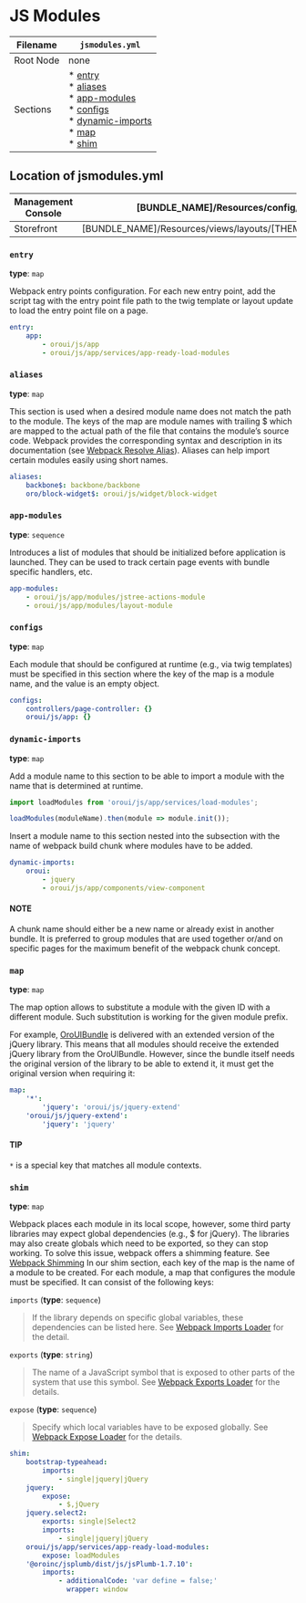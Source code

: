 <a id="reference-format-jsmodules"></a>

# JS Modules

| Filename   | `jsmodules.yml`                                                                                                              |
|------------|------------------------------------------------------------------------------------------------------------------------------|
| Root Node  | none                                                                                                                         |
| Sections   | * [entry]()<br/>* [aliases]()<br/>* [app-modules]()<br/>* [configs]()<br/>* [dynamic-imports]()<br/>* [map]()<br/>* [shim]() |

## Location of jsmodules.yml

| Management Console   | [BUNDLE_NAME]/Resources/config/oro/jsmodules.yml                        |
|----------------------|-------------------------------------------------------------------------|
| Storefront           | [BUNDLE_NAME]/Resources/views/layouts/[THEME_NAME]/config/jsmodules.yml |

### `entry`

**type**: `map`

Webpack entry points configuration. For each new entry point, add the script tag
with the entry point file path to the twig template or layout update to load the entry point file on a page.

```yaml
entry:
    app:
        - oroui/js/app
        - oroui/js/app/services/app-ready-load-modules
```

### `aliases`

**type**: `map`

This section is used when a desired module name does not match the path to the module.
The keys of the map are module names with trailing $ which are mapped to the actual path of the file that contains the module’s source code.
Webpack provides the corresponding syntax and description in its documentation (see <a href="https://webpack.js.org/configuration/resolve/#resolvealias" target="_blank">Webpack Resolve Alias</a>).
Aliases can help import certain modules easily using short names.

```yaml
aliases:
    backbone$: backbone/backbone
    oro/block-widget$: oroui/js/widget/block-widget
```

### `app-modules`

**type**: `sequence`

Introduces a list of modules that should be initialized before application is launched. They can be used to track certain page events with bundle specific handlers, etc.

```yaml
app-modules:
    - oroui/js/app/modules/jstree-actions-module
    - oroui/js/app/modules/layout-module
```

### `configs`

**type**: `map`

Each module that should be configured at runtime (e.g., via twig templates) must be specified in this section where the key of the map is a module name, and the value is an empty object.

```yaml
configs:
    controllers/page-controller: {}
    oroui/js/app: {}
```

### `dynamic-imports`

**type**: `map`

Add a module name to this section to be able to import a module with the name that is determined at runtime.

```javascript
import loadModules from 'oroui/js/app/services/load-modules';

loadModules(moduleName).then(module => module.init());
```

Insert a module name to this section nested into the subsection with the name of webpack build chunk where modules have to be added.

```yaml
dynamic-imports:
    oroui:
        - jquery
        - oroui/js/app/components/view-component
```

#### NOTE
A chunk name should either be a new name or already exist in another bundle.
It is preferred to group modules that are used together or/and on specific pages for the maximum benefit of the webpack chunk concept.

<a id="reference-format-jsmodules-map"></a>

### `map`

**type**: `map`

The map option allows to substitute a module with the given ID with a different module. Such substitution is working for the given module prefix.

For example, <a href="https://github.com/oroinc/platform/tree/6.1/src/Oro/Bundle/UIBundle" target="_blank">OroUIBundle</a> is delivered with an extended version of the jQuery library. This means
that all modules should receive the extended jQuery library from the OroUIBundle. However, since
the bundle itself needs the original version of the library to be able to extend it, it must get
the original version when requiring it:

```yaml
map:
    '*':
        'jquery': 'oroui/js/jquery-extend'
    'oroui/js/jquery-extend':
        'jquery': 'jquery'
```

#### TIP
`*` is a special key that matches all module contexts.

### `shim`

**type**: `map`

Webpack places each module in its local scope, however, some third party libraries may expect global dependencies (e.g., $ for jQuery). The libraries may also create globals which need to be exported, so they can stop working. To solve this issue, webpack offers a shimming feature. See <a href="https://webpack.js.org/guides/shimming/" target="_blank">Webpack Shimming</a>
In our shim section, each key of the map is the name of a module to be created. For each module, a map that
configures the module must be specified. It can consist of the following keys:

`imports` (**type**: `sequence`)

> If the library depends on specific global variables, these dependencies can be listed here. See <a href="https://webpack.js.org/loaders/imports-loader" target="_blank">Webpack Imports Loader</a> for the detail.

`exports` (**type**: `string`)

> The name of a JavaScript symbol that is exposed to other parts of the system that use this symbol. See <a href="https://webpack.js.org/loaders/imports-loader" target="_blank">Webpack Exports Loader</a> for the details.

`expose` (**type**: `sequence`)

> Specify which local variables have to be exposed globally. See <a href="https://webpack.js.org/loaders/imports-loader" target="_blank">Webpack Expose Loader</a> for the details.
```yaml
shim:
    bootstrap-typeahead:
        imports:
            - single|jquery|jQuery
    jquery:
        expose:
            - $,jQuery
    jquery.select2:
        exports: single|Select2
        imports:
            - single|jquery|jQuery
    oroui/js/app/services/app-ready-load-modules:
        expose: loadModules
    '@oroinc/jsplumb/dist/js/jsPlumb-1.7.10':
        imports:
            - additionalCode: 'var define = false;'
              wrapper: window
```

<!-- Frontend -->
